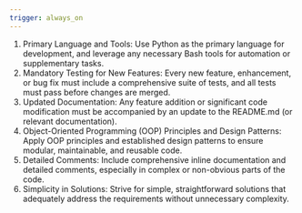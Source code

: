 ```yaml
---
trigger: always_on
---
```


1. Primary Language and Tools: Use Python as the primary language for development, and leverage any necessary Bash tools for automation or supplementary tasks.
2. Mandatory Testing for New Features: Every new feature, enhancement, or bug fix must include a comprehensive suite of tests, and all tests must pass before changes are merged.
3. Updated Documentation: Any feature addition or significant code modification must be accompanied by an update to the README.md (or relevant documentation).
4. Object-Oriented Programming (OOP) Principles and Design Patterns: Apply OOP principles and established design patterns to ensure modular, maintainable, and reusable code.
5. Detailed Comments: Include comprehensive inline documentation and detailed comments, especially in complex or non-obvious parts of the code.
6. Simplicity in Solutions: Strive for simple, straightforward solutions that adequately address the requirements without unnecessary complexity.

